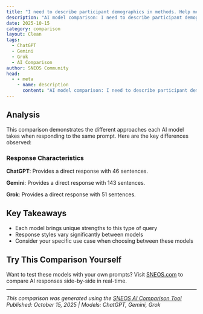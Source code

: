 ```yaml
---
title: "I need to describe participant demographics in methods. Help me: 1) Report demographics relevant to research question"
description: "AI model comparison: I need to describe participant demographics in methods. Help me: 1) Report demographics relevant to ..."
date: 2025-10-15
category: comparison
layout: Clean
tags:
  - ChatGPT
  - Gemini
  - Grok
  - AI Comparison
author: SNEOS Community
head:
  - - meta
    - name: description
      content: "AI model comparison: I need to describe participant demographics in methods. Help me: 1) Report demographics relevant to research question..."
---
```


<ChatComparison
  title="I need to describe participant demographics in methods. Help me: 1) Report demographics relevant to research question"
  prompt="I need to describe participant demographics in methods. Help me: 1) Report demographics relevant to research question"
  :responses='{"ChatGPT": "When reporting participant demographics relevant to your research question, you want to ensure that you provide a clear and concise overview of the characteristics of your sample that are pertinent to your study. Here\u2019s a structured approach you can follow:\n\n1. **Sample Size and Selection**:\n   - Clearly state the total number of participants involved in the study. Mention how participants were selected (e.g., random sampling, convenience sampling, etc.).\n\n2. **Age**:\n   - Report the age range and mean (or median) age of the participants. You may also categorize ages into brackets if applicable (e.g., 18-24, 25-34, etc.).\n\n3. **Gender**:\n   - Provide the distribution of participants by gender (e.g., percentage of males, females, and non-binary individuals, if relevant).\n\n4. **Ethnicity/Race**:\n   - Include information on the racial and ethnic composition of the sample. Present this in both percentage format and perhaps in a table for clarity.\n\n5. **Socioeconomic Status**:\n   - If applicable, report on the socioeconomic background of participants. This may include education levels, income brackets, or employment status.\n\n6. **Relevant Health or Educational Status**:\n   - Depending on the research question, you may want to include specific health-related demographics (e.g., prevalence of certain conditions) or educational backgrounds that are pertinent to your study.\n\n7. **Location**:\n   - Mention where the participants were drawn from (e.g., city, region, institution). This helps to contextualize your findings.\n\n8. **Other Relevant Characteristics**:\n   - Include any other demographic details that are relevant to your research question (e.g., marital status, geographic location, etc.).\n\n### Example Narrative:\n\u0022In this study, a total of 200 participants were recruited through [sampling method]. The participants\u2019 ages ranged from 18 to 65 years, with a mean age of 32.5 years (SD = 10.5). The sample consisted of 52% females, 45% males, and 3% identifying as non-binary. Ethnically, the sample was diverse, with 40% identifying as Caucasian, 25% as Hispanic, 20% as African American, and 15% as Asian or other ethnic groups. In terms of socioeconomic status, 30% of participants reported holding a bachelor\u0027s degree or higher, while 50% were employed full-time. The study was conducted in [location], which provides a regional context to the findings.\u0022\n\nMake sure to tailor your demographic report to highlight the aspects that are most relevant to your specific research question and focus of the study.", "Gemini": "Describing participant demographics in your Methods section is crucial for establishing the context of your research, enabling replication, and allowing readers to assess the generalizability of your findings. The key is to be *relevant* and *concise*.\n\nHere\u0027s a comprehensive guide to help you report demographics effectively, focusing on relevance to your research question:\n\n---\n\n## Reporting Participant Demographics in the Methods Section\n\nThe goal is to provide a clear, concise, and relevant description of your study population. Think about which characteristics of your participants could influence the phenomena you are studying or the interpretation of your results.\n\n### Step 1: Identify Demographics Relevant to Your Research Question\n\nBefore you write, ask yourself:\n\n1.  **Is this demographic an Independent Variable (IV) or a Dependent Variable (DV) in my study?** (e.g., \u0022Do men and women differ in X?\u0022) If yes, it\u0027s highly relevant.\n2.  **Is this demographic a *moderator* or *mediator* that existing theory or literature suggests might influence the relationship between my IVs and DVs?** (e.g., \u0022The effect of intervention A might be stronger for younger participants.\u0022)\n3.  **Is this demographic a potential *confounding variable* that I need to control for in my analysis or discuss as a limitation?** (e.g., \u0022Socioeconomic status might influence health outcomes, regardless of the intervention.\u0022)\n4.  **Does my sampling strategy *target* specific demographic groups?** (e.g., \u0022We recruited first-generation college students.\u0022) If yes, you must report these characteristics to show you met your recruitment criteria.\n5.  **Is this demographic necessary to describe the *population of interest* for my research?** (e.g., If studying older adults, age range is critical.)\n6.  **What demographics did similar, well-regarded studies in my field report?** This can be a good guide.\n\n### Step 2: Common Demographics and Why They Might Be Relevant\n\nHere are common demographic categories and examples of why they might be relevant to a research question:\n\n1.  **Age:**\n    *   **Relevance:** Developmental stage, cognitive ability, life experience, health status, cohort effects.\n    *   **Examples:**\n        *   *Developmental Psychology:* \u0022Does a new learning method improve memory more for children (age 6-8) vs. adolescents (age 13-15)?\u0022 (Age is a primary IV).\n        *   *Gerontology:* \u0022What are the factors associated with falls in adults over 65?\u0022 (Age defines the population).\n        *   *General:* \u0022Could age be a confounding factor influencing job satisfaction, regardless of managerial style?\u0022\n\n2.  **Gender/Sex:**\n    *   **Relevance:** Biological differences, social roles, cultural expectations, health disparities. *Be precise: \u0022sex\u0022 generally refers to biological attributes, \u0022gender\u0022 to social/cultural roles.*\n    *   **Examples:**\n        *   *Health Psychology:* \u0022Are there gender differences in coping mechanisms for chronic pain?\u0022 (Gender is a primary IV).\n        *   *Sociology:* \u0022How do societal expectations of gender roles influence career choices?\u0022\n        *   *General:* \u0022Could gender influence perceptions of leadership effectiveness?\u0022\n\n3.  **Race/Ethnicity:**\n    *   **Relevance:** Cultural background, historical experiences, systemic discrimination, health disparities, access to resources.\n    *   **Examples:**\n        *   *Public Health:* \u0022Do rates of specific health conditions vary across different racial/ethnic groups?\u0022 (Race/Ethnicity is a primary IV).\n        *   *Education:* \u0022How do cultural learning styles impact academic achievement for different ethnic groups?\u0022\n        *   *General:* \u0022Is the effectiveness of a community program perceived differently across various ethnic backgrounds?\u0022\n\n4.  **Education Level:**\n    *   **Relevance:** Socioeconomic status (SES) proxy, cognitive ability, health literacy, understanding of complex instructions.\n    *   **Examples:**\n        *   *Health Literacy:* \u0022Does a patient\u0027s education level predict adherence to medication instructions?\u0022 (Education is a primary IV).\n        *   *Cognitive Science:* \u0022How does education level interact with age in predicting cognitive decline?\u0022\n        *   *General:* \u0022Could higher education lead to different interpretations of survey questions?\u0022\n\n5.  **Socioeconomic Status (SES) / Income / Employment Status:**\n    *   **Relevance:** Access to resources, stress levels, health outcomes, living conditions, purchasing power. Often measured by income, education, occupation, or a composite score.\n    *   **Examples:**\n        *   *Public Policy:* \u0022What is the impact of income inequality on mental health outcomes in a community?\u0022 (SES is a primary IV).\n        *   *Development:* \u0022Does parental employment status influence child development milestones?\u0022\n        *   *General:* \u0022Could financial stress related to employment status affect participation in a study?\u0022\n\n6.  **Geographic Location (Urban/Rural/Suburban, Region):**\n    *   **Relevance:** Access to resources, cultural norms, environmental factors, community characteristics.\n    *   **Examples:**\n        *   *Environmental Psychology:* \u0022How do perceptions of nature differ between urban and rural residents?\u0022 (Location is a primary IV).\n        *   *Healthcare Access:* \u0022Are there differences in healthcare utilization patterns between participants in different regions?\u0022\n        *   *General:* \u0022Could the local community context influence responses to a social attitudes survey?\u0022\n\n7.  **Clinical Diagnosis/Health Status (if applicable):**\n    *   **Relevance:** If your study involves a specific patient population or health condition.\n    *   **Examples:**\n        *   *Clinical Trials:* \u0022Severity of depression (mild, moderate, severe),\u0022 \u0022Type of cancer,\u0022 \u0022Years since diagnosis.\u0022\n        *   *Rehabilitation:* \u0022Functional ability score (e.g., pre- and post-intervention).\u0022\n\n8.  **Other Specific Demographics:**\n    *   **Marital Status/Family Structure:** (e.g., social support, caregiving burden).\n    *   **Primary Language:** (e.g., if administering surveys in multiple languages, or if language barriers are relevant).\n    *   **Years of Experience/Profession:** (e.g., if studying professionals like teachers, nurses, or specific skills).\n    *   **Sexual Orientation/Identity:** (e.g., if studying minority stress, health disparities, or specific communities).\n\n### Step 3: How to Write It in the Methods Section\n\nTypically, this information goes into a \u0022Participants\u0022 or \u0022Sample\u0022 subsection under \u0022Methods.\u0022\n\n**General Structure:**\n\n1.  **Total N:** Start with the total number of participants.\n2.  **Key Demographics (Mean/SD for continuous, N/% for categorical):** Report the most important characteristics first.\n3.  **Breakdowns (if relevant):** Provide more detail if specific groups are part of your research design.\n4.  **Recruitment/Sampling:** Briefly state *how* they were recruited.\n\n**Example Phrases:**\n\n**Concise Summary (for general studies where demographics are not primary variables):**\n\n\u003E \u0022A total of 150 participants completed the study (60% female, 40% male). The mean age was 28.5 years (SD = 4.2), with a range of 19 to 45 years. Participants primarily identified as Caucasian (75%), followed by Asian (15%), and other ethnic backgrounds (10%). Most participants held at least a bachelor\u0027s degree (85%).\u0022\n\n**More Detailed (when demographics are key or specific groups are targeted):**\n\n\u003E \u0022The study included 120 adults recruited from a community health center. The sample consisted of 70 women (58.3%) and 50 men (41.7%). Participants\u0027 ages ranged from 55 to 82 years, with a mean of 68.2 years (SD = 7.1).\n\u003E\n\u003E **Race/Ethnicity:** The majority of participants identified as African American (n = 65, 54.2%), followed by White (n = 40, 33.3%), Hispanic/Latinx (n = 10, 8.3%), and other/multiple ethnicities (n = 5, 4.2%).\n\u003E\n\u003E **Education Level:** Educational attainment varied, with 15 participants (12.5%) having a high school diploma or less, 40 (33.3%) having some college, 45 (37.5%) holding a bachelor\u0027s degree, and 20 (16.7%) possessing a graduate degree.\n\u003E\n\u003E **Clinical Status:** All participants had a confirmed diagnosis of Type 2 Diabetes for at least 5 years (M = 8.3 years, SD = 2.1). Average HbA1c levels at baseline were 7.8% (SD = 0.9%).\u0022\n\n**Tips for Reporting:**\n\n*   **Be Precise:** Use \u0022M\u0022 for mean, \u0022SD\u0022 for standard deviation, \u0022n\u0022 for count, \u0022%\u0022 for percentage.\n*   **Rounding:** Be consistent with decimal places (e.g., one or two).\n*   **Tables:** For very complex or extensive demographic data, consider using a table (e.g., Table 1: Participant Demographics) and referencing it in the text.\n*   **Non-response:** If you have significant missing demographic data, report the non-response rate.\n*   **Ethical Considerations:** Ensure that reporting demographics does not compromise participant anonymity, especially in small samples or with highly specific characteristics. Consider grouping categories if necessary.\n*   **Consistency:** Ensure the demographics reported in the Methods section align with any demographic analyses presented in the Results section.\n\nBy carefully considering the relevance of each demographic characteristic to your research question, you can provide a clear, informative, and impactful description of your study participants.", "Grok": "### Step 1: Identify Relevant Demographics\nTo report participant demographics effectively in your methods section, focus only on those variables that are directly tied to your research question. This ensures relevance, brevity, and ethical transparency (e.g., per APA or similar guidelines). Irrelevant details can clutter the section and dilute focus.\n\n- **How to determine relevance**: Review your research question. For example:\n  - If studying gender differences in workplace stress, report age, gender, occupation, and ethnicity if they intersect with the question.\n  - If examining educational interventions, include age, grade level, socioeconomic status (SES), and prior academic performance.\n  - Exclude demographics like favorite color or unrelated hobbies unless they hypothetically influence your variables.\n\n- **Common relevant categories** (adapt to your study):\n  - **Age**: Mean, range, or categories (e.g., 18-24, 25-34).\n  - **Gender/Sex**: Binary, non-binary, or self-identified distributions.\n  - **Race/Ethnicity**: Broad categories (e.g., White, Black/African American, Hispanic/Latino) if culturally salient to the question.\n  - **Socioeconomic status**: Education level, income brackets, or occupation if it affects access or outcomes.\n  - **Other**: Disability status, location (urban/rural), or clinical history if pertinent (e.g., in health studies).\n\nEvidence: Guidelines from the American Psychological Association (APA, 7th ed.) emphasize reporting demographics that could influence generalizability or interpretation, avoiding unnecessary details to prevent bias.\n\n### Step 2: Structure the Reporting\nPlace this in the \u0022Participants\u0022 subsection of your Methods. Use concise, objective language with tables for clarity if the sample is large.\n\n- **Basic Template**:\n  - Start with sample size and recruitment source.\n  - Describe key demographics in paragraph or table form.\n  - Note any inclusion/exclusion criteria.\n\n- **Example Paragraph** (for a study on adolescent mental health interventions):\n  \u0022The study included 150 adolescents (aged 13-18 years; M = 15.4, SD = 1.2) recruited from urban public schools in the Midwest U.S. Participants identified as 52% female, 45% male, and 3% non-binary. Racial/ethnic composition was 40% White, 30% Black/African American, 20% Hispanic/Latino, and 10% other or multiracial. Socioeconomic status, based on parent-reported household income, was 35% low-income (below 200% federal poverty level), 45% middle-income, and 20% high-income. Inclusion criteria required English fluency and no prior diagnosis of severe psychiatric disorders.\u0022\n\n- **Table Example** (for visual clarity; insert in your manuscript):\n\n| Demographic          | Category                  | n (%) |\n|----------------------|---------------------------|-------|\n| **Age**             | 13-15 years              | 60 (40%) |\n|                      | 16-18 years              | 90 (60%) |\n| **Gender**          | Female                   | 78 (52%) |\n|                      | Male                     | 68 (45%) |\n|                      | Non-binary               | 4 (3%) |\n| **Race/Ethnicity**  | White                    | 60 (40%) |\n|                      | Black/African American   | 45 (30%) |\n|                      | Hispanic/Latino          | 30 (20%) |\n|                      | Other/Multiracial        | 15 (10%) |\n| **SES (Income)**    | Low (\u003C$30k)              | 53 (35%) |\n|                      | Middle ($30k-$80k)       | 68 (45%) |\n|                      | High (\u003E$80k)             | 29 (20%) |\n\n### Step 3: Best Practices and Considerations\n- **Power and Representation**: Ensure demographics reflect your target population to support generalizability. If underrepresented groups are key to your question, justify sampling methods (e.g., stratified sampling).\n- **Ethics and Sensitivity**: Use person-first language (e.g., \u0022participants with disabilities\u0022 instead of \u0022disabled participants\u0022). Obtain IRB approval and anonymize data.\n- **Statistical Reporting**: Include measures like mean (M), standard deviation (SD), or percentages. For small samples, report exact numbers.\n- **Common Pitfalls to Avoid**:\n  - Over-reporting: Stick to 3-5 key variables unless your question demands more.\n  - Assumptions: Base categories on participant self-report, not researcher inference.\n  - Length: Aim for 1-2 paragraphs or a single table; move details to appendices if needed.\n\nIf you share your specific research question or field (e.g., psychology, education), I can refine this further with tailored examples."}' published-date="{DateTime.UtcNow:HH:mm}"
/>

## Analysis

This comparison demonstrates the different approaches each AI model takes when responding to the same prompt. Here are the key differences observed:

### Response Characteristics

**ChatGPT**: Provides a direct response with 46 sentences. 

**Gemini**: Provides a direct response with 143 sentences. 

**Grok**: Provides a direct response with 51 sentences. 

## Key Takeaways

- Each model brings unique strengths to this type of query
- Response styles vary significantly between models
- Consider your specific use case when choosing between these models

## Try This Comparison Yourself

Want to test these models with your own prompts? Visit [SNEOS.com](https://sneos.com) to compare AI responses side-by-side in real-time.

---

*This comparison was generated using the [SNEOS AI Comparison Tool](https://sneos.com)*
*Published: October 15, 2025 | Models: ChatGPT, Gemini, Grok*
